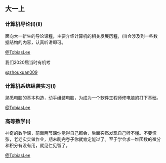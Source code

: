## 大一上

### 计算机导论(I)(II)

面向大一新生的导论课程，主要介绍计算机的相关发展历程，(II)会涉及到一些数据结构的内容，认真听讲即可。

[@TobiasLee](https://github.com/TobiasLee)

我们2020届当时有机考

[@zhouxuan009](https://github.com/zhouxuan009)

### 计算机系统组装实习(I)

熟悉电脑的基本构造，动手组装电脑，为成为一个~~软件工程师~~修电脑的打下基础。

[@TobiasLee](https://github.com/TobiasLee)

### 高等数学(I)

神奇的数学课，前面两节课你觉得自己都会，后面突然发现自己听不懂。不要慌张，老老实实做作业，期末刷完卷子你就肯定能过了。至于学会求一堆函数的微分和积分有没有用，就见仁见智了。

[@TobiasLee](https://github.com/TobiasLee)

